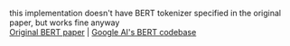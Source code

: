 this implementation doesn't have BERT tokenizer specified in the original paper, but works fine anyway  
[Original BERT paper](https://arxiv.org/abs/1810.04805) | [Google AI's BERT codebase](https://github.com/google-research/bert)

